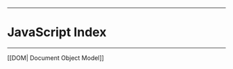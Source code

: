 --------------------------------------------------------------------------------
# JavaScript Index
--------------------------------------------------------------------------------
  [[DOM| Document Object Model]]
